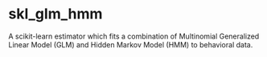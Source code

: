 # skl_glm_hmm
A scikit-learn estimator which fits a combination of Multinomial Generalized Linear Model (GLM) and Hidden Markov Model (HMM) to behavioral data.
